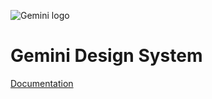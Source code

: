 ![Gemini logo](https://gemini.opensesame.com/latest/images/gemini.png)
# Gemini Design System
[Documentation](https://gemini.opensesame.com)

